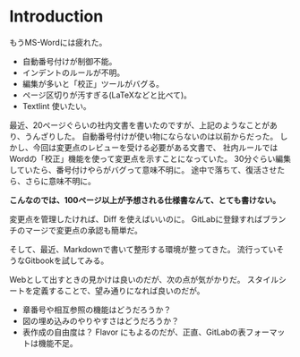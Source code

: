 # Introduction

もうMS-Wordには疲れた。

* 自動番号付けが制御不能。
* インデントのルールが不明。
* 編集が多いと「校正」ツールがバグる。
* ページ区切りが汚すぎる(LaTeXなどと比べて)。
* Textlint 使いたい。

最近、20ページぐらいの社内文書を書いたのですが、上記のようなことがあり、うんざりした。
自動番号付けが使い物にならないのは以前からだった。
しかし、今回は変更点のレビューを受ける必要がある文書で、
社内ルールではWordの「校正」機能を使って変更点を示すことになっていた。
30分ぐらい編集していたら、番号付けやらがバグって意味不明に。
途中で落ちて、復活させたら、さらに意味不明に。

**こんなのでは、100ページ以上が予想される仕様書なんて、とても書けない。**

変更点を管理したければ、Diff を使えばいいのに。
GitLabに登録すればブランチのマージで変更点の承認も簡単だ。

そして、最近、Markdownで書いて整形する環境が整ってきた。
流行っていそうなGitbookを試してみる。

Webとして出すときの見かけは良いのだが、次の点が気がかりだ。
スタイルシートを定義することで、望み通りになれば良いのだが。

* 章番号や相互参照の機能はどうだろうか？
* 図の埋め込みのやりやすさはどうだろうか？
* 表作成の自由度は？ Flavor にもよるのだが、正直、GitLabの表フォーマットは機能不足。
